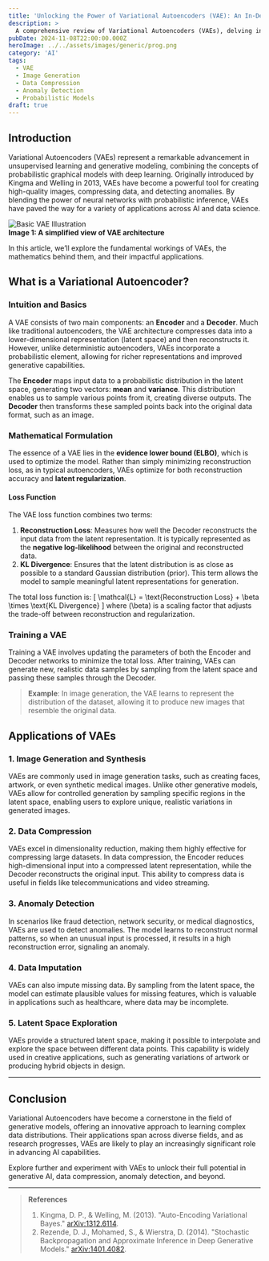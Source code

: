 ```yaml
---
title: 'Unlocking the Power of Variational Autoencoders (VAE): An In-Depth Guide'
description: >
  A comprehensive review of Variational Autoencoders (VAEs), delving into their architecture, mechanisms, and applications in fields such as image synthesis, anomaly detection, and data compression.
pubDate: 2024-11-08T22:00:00.000Z
heroImage: ../../assets/images/generic/prog.png
category: 'AI'
tags:
  - VAE
  - Image Generation
  - Data Compression
  - Anomaly Detection
  - Probabilistic Models
draft: true
---
```


## Introduction

Variational Autoencoders (VAEs) represent a remarkable advancement in unsupervised learning and generative modeling, combining the concepts of probabilistic graphical models with deep learning. Originally introduced by Kingma and Welling in 2013, VAEs have become a powerful tool for creating high-quality images, compressing data, and detecting anomalies. By blending the power of neural networks with probabilistic inference, VAEs have paved the way for a variety of applications across AI and data science.

![Basic VAE Illustration](../../assets/images/VAE/vae_architecture.png)  
**Image 1: A simplified view of VAE architecture**

In this article, we’ll explore the fundamental workings of VAEs, the mathematics behind them, and their impactful applications.

## What is a Variational Autoencoder?

### Intuition and Basics

A VAE consists of two main components: an **Encoder** and a **Decoder**. Much like traditional autoencoders, the VAE architecture compresses data into a lower-dimensional representation (latent space) and then reconstructs it. However, unlike deterministic autoencoders, VAEs incorporate a probabilistic element, allowing for richer representations and improved generative capabilities.

The **Encoder** maps input data to a probabilistic distribution in the latent space, generating two vectors: **mean** and **variance**. This distribution enables us to sample various points from it, creating diverse outputs. The **Decoder** then transforms these sampled points back into the original data format, such as an image.

### Mathematical Formulation

The essence of a VAE lies in the **evidence lower bound (ELBO)**, which is used to optimize the model. Rather than simply minimizing reconstruction loss, as in typical autoencoders, VAEs optimize for both reconstruction accuracy and **latent regularization**.

#### Loss Function

The VAE loss function combines two terms:

1. **Reconstruction Loss**: Measures how well the Decoder reconstructs the input data from the latent representation. It is typically represented as the **negative log-likelihood** between the original and reconstructed data.
2. **KL Divergence**: Ensures that the latent distribution is as close as possible to a standard Gaussian distribution (prior). This term allows the model to sample meaningful latent representations for generation.

The total loss function is:
\[
\mathcal{L} = \text{Reconstruction Loss} + \beta \times \text{KL Divergence}
\]
where \(\beta\) is a scaling factor that adjusts the trade-off between reconstruction and regularization.

### Training a VAE

Training a VAE involves updating the parameters of both the Encoder and Decoder networks to minimize the total loss. After training, VAEs can generate new, realistic data samples by sampling from the latent space and passing these samples through the Decoder.

> **Example**: In image generation, the VAE learns to represent the distribution of the dataset, allowing it to produce new images that resemble the original data.

## Applications of VAEs

### 1. **Image Generation and Synthesis**

VAEs are commonly used in image generation tasks, such as creating faces, artwork, or even synthetic medical images. Unlike other generative models, VAEs allow for controlled generation by sampling specific regions in the latent space, enabling users to explore unique, realistic variations in generated images.

### 2. **Data Compression**

VAEs excel in dimensionality reduction, making them highly effective for compressing large datasets. In data compression, the Encoder reduces high-dimensional input into a compressed latent representation, while the Decoder reconstructs the original input. This ability to compress data is useful in fields like telecommunications and video streaming.

### 3. **Anomaly Detection**

In scenarios like fraud detection, network security, or medical diagnostics, VAEs are used to detect anomalies. The model learns to reconstruct normal patterns, so when an unusual input is processed, it results in a high reconstruction error, signaling an anomaly.

### 4. **Data Imputation**

VAEs can also impute missing data. By sampling from the latent space, the model can estimate plausible values for missing features, which is valuable in applications such as healthcare, where data may be incomplete.

### 5. **Latent Space Exploration**

VAEs provide a structured latent space, making it possible to interpolate and explore the space between different data points. This capability is widely used in creative applications, such as generating variations of artwork or producing hybrid objects in design.

---

## Conclusion

Variational Autoencoders have become a cornerstone in the field of generative models, offering an innovative approach to learning complex data distributions. Their applications span across diverse fields, and as research progresses, VAEs are likely to play an increasingly significant role in advancing AI capabilities.

Explore further and experiment with VAEs to unlock their full potential in generative AI, data compression, anomaly detection, and beyond.

---

> **References**  
> 1. Kingma, D. P., & Welling, M. (2013). "Auto-Encoding Variational Bayes." [arXiv:1312.6114](https://arxiv.org/abs/1312.6114).
> 2. Rezende, D. J., Mohamed, S., & Wierstra, D. (2014). "Stochastic Backpropagation and Approximate Inference in Deep Generative Models." [arXiv:1401.4082](https://arxiv.org/abs/1401.4082).
